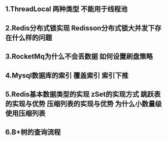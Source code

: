 1.ThreadLocal 两种类型 不能用于线程池
-----
2.Redis分布式锁实现 Redisson分布式锁大并发下存在什么样的问题
-----
3.RocketMq为什么不会丢数据 如何设置刷盘策略
-----
4.Mysql数据库的索引 覆盖索引 索引下推
-----
5.Redis基本数据类型的实现 zSet的实现方式 跳跃表的实现与优势 压缩列表的实现与优势 为什么小数量级使用压缩列表
-----
6.B+树的查询流程
-----
